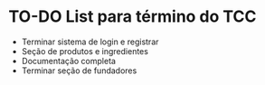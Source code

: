 # TO-DO List para término do TCC

- Terminar sistema de login e registrar
- Seção de produtos e ingredientes 
- Documentação completa
- Terminar seção de fundadores